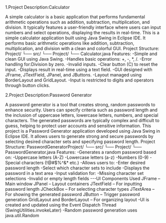 1.Project Description:Calculator

A simple calculator is a basic application that performs fundamental arithmetic operations such as
addition, subtraction, multiplication, and division. It typically features a user-friendly interface where users
can input numbers and select operations, displaying the results in real-time.
This is a simple calculator application built using Java Swing in Eclipse IDE. It performs basic arithmetic operations like addition, subtraction, multiplication, and division with a clean and colorful GUI.
Project Structure:
Project/
└── src/
    └── Project/
        └── Calculator.java
Features:
-Simple and clean GUI using Java Swing.
-Handles basic operations: +, -, *, /.
-Error handling for:Division by zero.
-Invalid inputs.
-Clear button (C) to reset the input.
-Displays result in real-time using a text field.
-GUI designed with JFrame, JTextField, JPanel, and JButtons.
-Layout managed using BorderLayout and GridLayout.
-Input is restricted to digits and operators through button clicks.


2.Project Description:Password Generator

A password generator is a tool that creates strong, random passwords to enhance security. Users can
specify criteria such as password length and the inclusion of uppercase letters, lowercase letters,
numbers, and special characters. The generated passwords are typically complex and difficult to guess,
helping to protect user accounts and sensitive information.
This project is a Password Generator application developed using Java Swing in Eclipse IDE. It allows users to generate strong and secure passwords by selecting desired character sets and specifying password length.
Project Structure:
PasswordGeneratorProject/
└── src/
    └── Project/
        └── PasswordGenerator.java
Features:
-Generates a random password based on:
  -Uppercase letters (A-Z)
  -Lowercase letters (a-z)
  -Numbers (0-9)
  -Special characters (!@#$%^&* etc.)
-Allows users to:
  -Enter desired password length
  -Select which character sets to include
  -Displays the password in a text area
-Input validation for:
  -Missing character set selections
  -Invalid or empty length fields
---UI Components Used
JFrame – Main window
JPanel – Layout containers
JTextField – For inputting password length
JCheckBox – For selecting character types
JTextArea – For showing the generated password
JButton – Trigger password generation
GridLayout and BorderLayout – For organizing layout
-UI is created and updated using the Event Dispatch Thread (SwingUtilities.invokeLater)
-Random password generation uses java.util.Random
